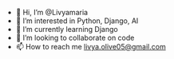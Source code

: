 - 👋 Hi, I’m @Livyamaria
- 👀 I’m interested in Python, Django, AI
- 🌱 I’m currently learning Django
- 💞️ I’m looking to collaborate on code
- 📫 How to reach me livya.olive05@gmail.com

<!---
Livyamaria/Livyamaria is a ✨ special ✨ repository because its `README.md` (this file) appears on your GitHub profile.
You can click the Preview link to take a look at your changes.
--->
